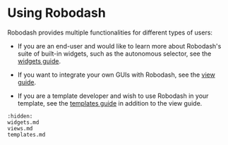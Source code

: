 # Using Robodash

Robodash provides multiple functionalities for different types of users:

- If you are an end-user and would like to learn more about Robodash's suite of built-in widgets, such as the autonomous selector, see the [widgets guide](widgets.md).

- If you want to integrate your own GUIs with Robodash, see the [view guide](views.md).

- If you are a template developer and wish to use Robodash in your template, see the [templates guide](templates.md) in addition to the view guide.

```{toctree}
:hidden:
widgets.md
views.md
templates.md
```
